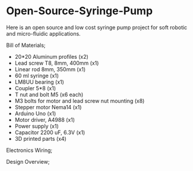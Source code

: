 # Open-Source-Syringe-Pump
Here is an open source and low cost syringe pump project for soft robotic and micro-fluidic applications.

Bill of Materials;
- 20*20 Aluminum profiles (x2)
- Lead screw T8, 8mm, 400mm (x1)
- Linear rod 8mm, 350mm (x1)
- 60 ml syringe (x1)
- LM8UU bearing (x1)
- Coupler 5*8 (x1)
- T nut and bolt M5 (x6 each)
- M3 bolts for motor and lead screw nut mounting (x8)
- Stepper motor Nema14 (x1)
- Arduino Uno (x1)
- Motor driver, A4988 (x1)
- Power supply (x1)
- Capacitor 2200 uF, 6.3V (x1)
- 3D printed parts (x4)

Electronics Wiring;


Design Overview;



